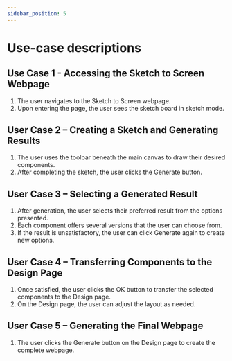 ```yaml
---
sidebar_position: 5
---
```


# Use-case descriptions
## **Use Case 1 - Accessing the Sketch to Screen Webpage**
1.	The user navigates to the Sketch to Screen webpage.
2.	Upon entering the page, the user sees the sketch board in sketch mode.
## **User Case 2 – Creating a Sketch and Generating Results**
1.	The user uses the toolbar beneath the main canvas to draw their desired components.
2.	After completing the sketch, the user clicks the Generate button.
## **User Case 3 – Selecting a Generated Result**
1.	After generation, the user selects their preferred result from the options presented.
2.	Each component offers several versions that the user can choose from.
3.	If the result is unsatisfactory, the user can click Generate again to create new options.
## **User Case 4 – Transferring Components to the Design Page**
1.	Once satisfied, the user clicks the OK button to transfer the selected components to the Design page.
2.	On the Design page, the user can adjust the layout as needed.
## **User Case 5 – Generating the Final Webpage**
1.	The user clicks the Generate button on the Design page to create the complete webpage.

